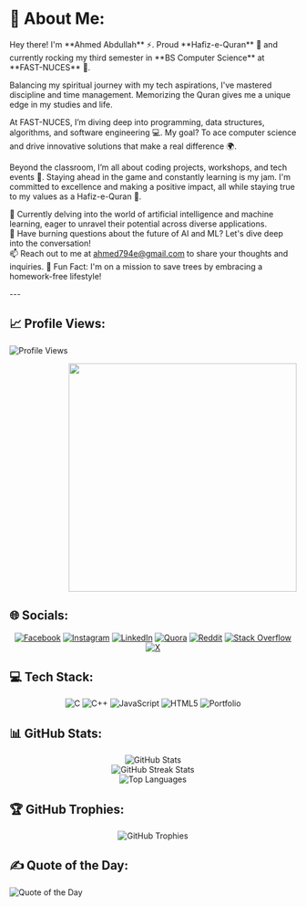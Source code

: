 # 💫 About Me:
<div style="display: flex; align-items: center; justify-content: space-between;">
<div>
Hey there! I'm **Ahmed Abdullah** ⚡️. Proud **Hafiz-e-Quran** 📖 and currently rocking my third semester in **BS Computer Science** at **FAST-NUCES** 🏫.

Balancing my spiritual journey with my tech aspirations, I've mastered discipline and time management. Memorizing the Quran gives me a unique edge in my studies and life.

At FAST-NUCES, I’m diving deep into programming, data structures, algorithms, and software engineering 💻. My goal? To ace computer science and drive innovative solutions that make a real difference 🌍.

Beyond the classroom, I’m all about coding projects, workshops, and tech events 🚀. Staying ahead in the game and constantly learning is my jam. I'm committed to excellence and making a positive impact, all while staying true to my values as a Hafiz-e-Quran 🕋.

🌱 Currently delving into the world of artificial intelligence and machine learning, eager to unravel their potential across diverse applications.  
💬 Have burning questions about the future of AI and ML? Let's dive deep into the conversation!  
📫 Reach out to me at ahmed794e@gmail.com to share your thoughts and inquiries.
🌳 Fun Fact: I'm on a mission to save trees by embracing a homework-free lifestyle!
  </div>
</div>
---

## 📈 Profile Views:
<div align="right">
  <p align="left">
  <img src="https://komarev.com/ghpvc/?username=Ahmed-Abdullah-01&style=flat-square&color=red" alt="Profile Views"/>
</p>
  <img src="https://miro.medium.com/v2/resize:fit:1358/1*yw0TnheAGN-LPneDaTlaxw.gif" width="400px"/>
</div>

## 🌐 Socials:
<p align="center">
  <a href="https://www.facebook.com/profile.php?id=100095092391809"><img src="https://img.shields.io/badge/Facebook-%231877F2.svg?logo=Facebook&logoColor=white" alt="Facebook"/></a>
  <a href="https://www.instagram.com/eem.ahmed/"><img src="https://img.shields.io/badge/Instagram-%23E4405F.svg?logo=Instagram&logoColor=white" alt="Instagram"/></a>
  <a href="https://tinyurl.com/yy3zvjf5"><img src="https://img.shields.io/badge/LinkedIn-%230077B5.svg?logo=linkedin&logoColor=white" alt="LinkedIn"/></a>
  <a href="https://www.quora.com/profile/Ahmed-Abdullah-933"><img src="https://img.shields.io/badge/Quora-%23B92B27.svg?logo=Quora&logoColor=white" alt="Quora"/></a>
  <a href="https://www.reddit.com/u/eem_ahmed/s/tW3vJDkI98"><img src="https://img.shields.io/badge/Reddit-%23FF4500.svg?logo=Reddit&logoColor=white" alt="Reddit"/></a>
  <a href="https://stackoverflow.com/users/24872094"><img src="https://img.shields.io/badge/-Stackoverflow-FE7A16?logo=stack-overflow&logoColor=white" alt="Stack Overflow"/></a>
  <a href="https://x.com/ahmed_794x"><img src="https://img.shields.io/badge/X-black.svg?logo=X&logoColor=white" alt="X"/></a>
</p>

## 💻 Tech Stack:
<p align="center">
  <img src="https://img.shields.io/badge/c-%2300599C.svg?style=for-the-badge&logo=c&logoColor=white" alt="C"/>
  <img src="https://img.shields.io/badge/c++-%2300599C.svg?style=for-the-badge&logo=c%2B%2B&logoColor=white" alt="C++"/>
  <img src="https://img.shields.io/badge/javascript-%23323330.svg?style=for-the-badge&logo=javascript&logoColor=%23F7DF1E" alt="JavaScript"/>
  <img src="https://img.shields.io/badge/html5-%23E34F26.svg?style=for-the-badge&logo=html5&logoColor=white" alt="HTML5"/>
  <img src="https://img.shields.io/badge/Portfolio-%23000000.svg?style=for-the-badge&logo=firefox&logoColor=#FF7139" alt="Portfolio"/>
</p>

## 📊 GitHub Stats:
<p align="center">
  <img src="https://github-readme-stats.vercel.app/api?username=Ahmed-Abdullah-01&theme=radical&hide_border=false&include_all_commits=true&count_private=true" alt="GitHub Stats"/><br/>
  <img src="https://github-readme-streak-stats.herokuapp.com/?user=Ahmed-Abdullah-01&theme=radical&hide_border=false" alt="GitHub Streak Stats"/><br/>
  <img src="https://github-readme-stats.vercel.app/api/top-langs/?username=Ahmed-Abdullah-01&theme=radical&hide_border=false&include_all_commits=true&count_private=true&layout=compact" alt="Top Languages"/>
</p>

## 🏆 GitHub Trophies:
<p align="center">
  <img src="https://github-profile-trophy.vercel.app/?username=Ahmed-Abdullah-01&theme=radical&no-frame=true&no-bg=false&margin-w=4" alt="GitHub Trophies"/>
</p>

## ✍️ Quote of the Day:
<p align="left">
  <img src="https://quotes-github-readme.vercel.app/api?type=horizontal&theme=radical" alt="Quote of the Day"/>
</p>
